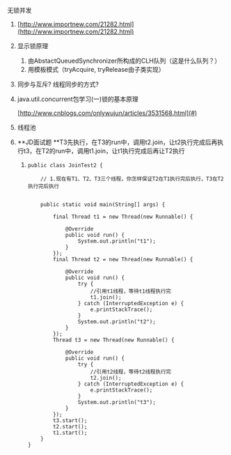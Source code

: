 无锁并发

1. [http://www.importnew.com/21282.html](http://www.importnew.com/21282.html)

2. 显示锁原理  
   1. 由AbstactQueuedSynchronizer所构成的CLH队列（这是什么队列？）  
   2. 用模板模式（tryAcquire, tryRelease由子类实现）

3. 同步与互斥? 线程同步的方式?

4. java.util.concurrent包学习\(一\)锁的基本原理

   [http://www.cnblogs.com/onlywujun/articles/3531568.html](#)

5. 线程池

6. **JD面试题  **T3先执行，在T3的run中，调用t2.join，让t2执行完成后再执行t3，在T2的run中，调用t1.join，让t1执行完成后再让T2执行

   1. ```
      public class JoinTest2 {  
  
          // 1.现在有T1、T2、T3三个线程，你怎样保证T2在T1执行完后执行，T3在T2执行完后执行  
  
  
          public static void main(String[] args) {  
  
              final Thread t1 = new Thread(new Runnable() {  
  
                  @Override  
                  public void run() {  
                      System.out.println("t1");  
                  }  
              });  
              final Thread t2 = new Thread(new Runnable() {  
  
                  @Override  
                  public void run() {  
                      try {  
                          //引用t1线程，等待t1线程执行完  
                          t1.join();  
                      } catch (InterruptedException e) {  
                          e.printStackTrace();  
                      }  
                      System.out.println("t2");  
                  }  
              });  
              Thread t3 = new Thread(new Runnable() {  
  
                  @Override  
                  public void run() {  
                      try {  
                          //引用t2线程，等待t2线程执行完  
                          t2.join();  
                      } catch (InterruptedException e) {  
                          e.printStackTrace();  
                      }  
                      System.out.println("t3");  
                  }  
              });  
              t3.start();  
              t2.start();  
              t1.start();  
          }  
      }  

      ```





